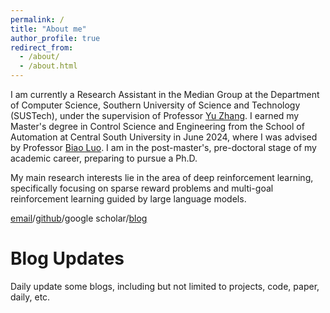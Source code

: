 ```yaml
---
permalink: /
title: "About me"
author_profile: true
redirect_from: 
  - /about/
  - /about.html
---
```


I am currently a Research Assistant in the Median Group at the Department of Computer Science, Southern University of Science and Technology (SUSTech), under the supervision of Professor [Yu Zhang](https://yuzhanghk.github.io/). I earned my Master's degree in Control Science and Engineering from the School of Automation at Central South University in June 2024, where I was advised by Professor [Biao Luo](https://faculty.csu.edu.cn/luobiao/zh_CN/index.htm). I am in the post-master's, pre-doctoral stage of my academic career, preparing to pursue a Ph.D.

My main research interests lie in the area of deep reinforcement learning, specifically focusing on sparse reward problems and multi-goal reinforcement learning guided by large language models.

[email](anna.yanjiangyue@gmail.com)/[github](https://github.com/JiangyueAnn)/google scholar/[blog](https://jiangyueann.github.io/year-archive/)

Blog Updates
======
Daily update some blogs, including but not limited to projects, code, paper, daily, etc.
